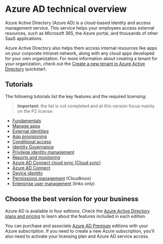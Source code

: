 # Azure AD technical overview

Azure Active Directory (Azure AD) is a cloud-based identity and access management service. This service helps your employees access external resources, such as Microsoft 365, the Azure portal, and thousands of other SaaS applications. 

Azure Active Directory also helps them access internal resources like apps on your corporate intranet network, along with any cloud apps developed for your own organization. For more information about creating a tenant for your organization, check out the [Create a new tenant in Azure Active Directory](https://docs.microsoft.com/azure/active-directory/fundamentals/active-directory-whatis) quickstart.


## Tutorials

The following tutorials list the key features and the required licensing:

> **Important**: the list is not completed and at this version focus mainly on the P2 license

- [Fundamentals](./pages/fundamentals.md)
- [Manage apps](./pages/manage-apps.md)
- [External identities](./pages/external-identities.md)
- [App provisioning](./pages/app-provisioning.md)
- [Conditional access](./pages/conditional-access.md)
- [Identity Governance](./pages/governance.md)
- [Privilege identity management](./pages/pim.md)
- [Reports and monitoring](./pages/reports-monitoring.md)
- [Azure AD Connect cloud sync (Cloud sync)](./pages/cloud-sync.md)
- [Azure AD Connect](./pages/hybrid.md)
- [Device identity](./pages/devices.md)
- [Permissions management](./pages/permissions-management.md) (Cloudknox)
- [Enterprise user management](./pages/enterprise-users.md) (links only)


## Choose the best version for your business

Azure AD is available in four editions. Check the [Azure Active Directory plans and pricing](https://www.microsoft.com/security/business/identity-access/azure-active-directory-pricing) to learn about the features included in each edition.

You can purchase and associate [Azure AD Premium](https://docs.microsoft.com/azure/active-directory/fundamentals/active-directory-get-started-premium) editions with your Azure subscription. If you need to create a new Azure subscription, you'll also need to activate your licensing plan and Azure AD service access.